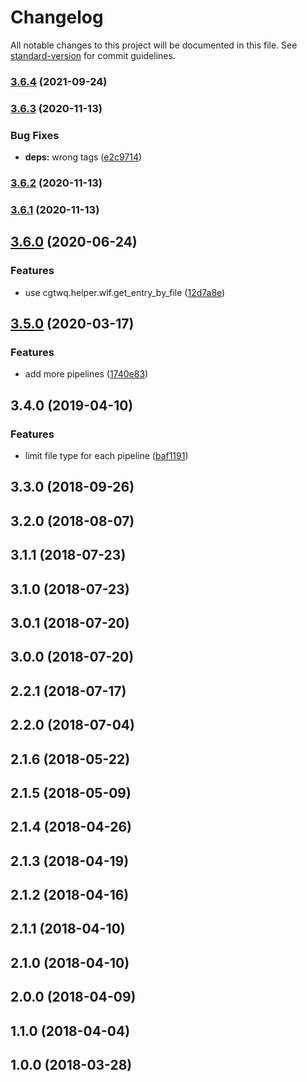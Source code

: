 # Changelog

All notable changes to this project will be documented in this file. See [standard-version](https://github.com/conventional-changelog/standard-version) for commit guidelines.

### [3.6.4](https://github.com/WuLiFang/uploader/compare/v3.6.3...v3.6.4) (2021-09-24)

### [3.6.3](https://github.com/WuLiFang/uploader/compare/v3.6.2...v3.6.3) (2020-11-13)


### Bug Fixes

* **deps:** wrong tags ([e2c9714](https://github.com/WuLiFang/uploader/commit/e2c97140fd6e4a856c2e34ac3d2cf4da06fb93b7))

### [3.6.2](https://github.com/WuLiFang/uploader/compare/v3.6.1...v3.6.2) (2020-11-13)

### [3.6.1](https://github.com/WuLiFang/uploader/compare/v3.6.0...v3.6.1) (2020-11-13)

## [3.6.0](https://github.com/WuLiFang/uploader/compare/v3.5.0...v3.6.0) (2020-06-24)


### Features

* use cgtwq.helper.wlf.get_entry_by_file ([12d7a8e](https://github.com/WuLiFang/uploader/commit/12d7a8e22200f6feb96506505190017e99ec0e4b))

## [3.5.0](https://git.wlf.com/WuLiFang/uploader/compare/v3.4.0...v3.5.0) (2020-03-17)


### Features

* add more pipelines ([1740e83](https://git.wlf.com/WuLiFang/uploader/commit/1740e83))

## 3.4.0 (2019-04-10)

### Features

- limit file type for each pipeline ([baf1191](https://github.com/WuLiFang/uploader/commit/baf1191))

## 3.3.0 (2018-09-26)

## 3.2.0 (2018-08-07)

## 3.1.1 (2018-07-23)

## 3.1.0 (2018-07-23)

## 3.0.1 (2018-07-20)

## 3.0.0 (2018-07-20)

## 2.2.1 (2018-07-17)

## 2.2.0 (2018-07-04)

## 2.1.6 (2018-05-22)

## 2.1.5 (2018-05-09)

## 2.1.4 (2018-04-26)

## 2.1.3 (2018-04-19)

## 2.1.2 (2018-04-16)

## 2.1.1 (2018-04-10)

## 2.1.0 (2018-04-10)

## 2.0.0 (2018-04-09)

## 1.1.0 (2018-04-04)

## 1.0.0 (2018-03-28)
